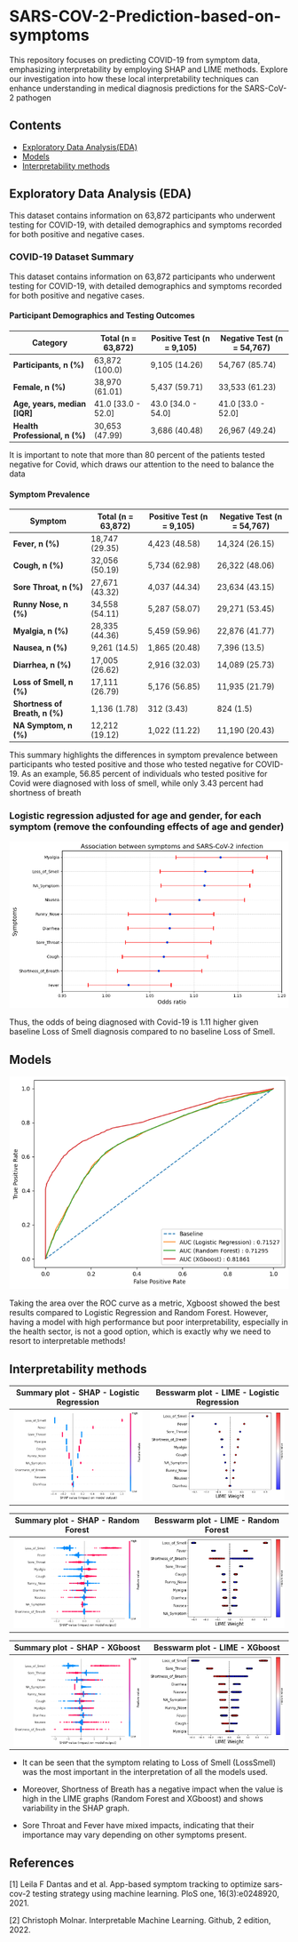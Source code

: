# SARS-COV-2-Prediction-based-on-symptoms
This repository focuses on predicting COVID-19 from symptom data, emphasizing interpretability by employing SHAP and LIME methods. Explore our investigation into how these local interpretability techniques can enhance understanding in medical diagnosis predictions for the SARS-CoV-2 pathogen

## Contents
- [Exploratory Data Analysis(EDA)](#Exploratory_Data_Analysis(EDA))
- [Models](#models)
- [Interpretability methods](#Interpretability_methods)

## Exploratory Data Analysis (EDA)

This dataset contains information on 63,872 participants who underwent testing for COVID-19, with detailed demographics and symptoms recorded for both positive and negative cases.

### COVID-19 Dataset Summary

This dataset contains information on 63,872 participants who underwent testing for COVID-19, with detailed demographics and symptoms recorded for both positive and negative cases.

#### Participant Demographics and Testing Outcomes

| Category                 | Total (n = 63,872) | Positive Test (n = 9,105) | Negative Test (n = 54,767) |
|--------------------------|--------------------|----------------------------|----------------------------|
| **Participants, n (%)**  | 63,872 (100.0)     | 9,105 (14.26)              | 54,767 (85.74)             |
| **Female, n (%)**        | 38,970 (61.01)     | 5,437 (59.71)              | 33,533 (61.23)             |
| **Age, years, median [IQR]** | 41.0 [33.0 - 52.0] | 43.0 [34.0 - 54.0]        | 41.0 [33.0 - 52.0]         |
| **Health Professional, n (%)** | 30,653 (47.99) | 3,686 (40.48)              | 26,967 (49.24)             |

It is important to note that more than 80 percent of the patients tested negative for Covid, which draws our attention to the need to balance the data

#### Symptom Prevalence

| Symptom                  | Total (n = 63,872) | Positive Test (n = 9,105) | Negative Test (n = 54,767) |
|--------------------------|--------------------|----------------------------|----------------------------|
| **Fever, n (%)**         | 18,747 (29.35)     | 4,423 (48.58)              | 14,324 (26.15)             |
| **Cough, n (%)**         | 32,056 (50.19)     | 5,734 (62.98)              | 26,322 (48.06)             |
| **Sore Throat, n (%)**   | 27,671 (43.32)     | 4,037 (44.34)              | 23,634 (43.15)             |
| **Runny Nose, n (%)**    | 34,558 (54.11)     | 5,287 (58.07)              | 29,271 (53.45)             |
| **Myalgia, n (%)**       | 28,335 (44.36)     | 5,459 (59.96)              | 22,876 (41.77)             |
| **Nausea, n (%)**        | 9,261 (14.5)       | 1,865 (20.48)              | 7,396 (13.5)               |
| **Diarrhea, n (%)**      | 17,005 (26.62)     | 2,916 (32.03)              | 14,089 (25.73)             |
| **Loss of Smell, n (%)** | 17,111 (26.79)     | 5,176 (56.85)              | 11,935 (21.79)             |
| **Shortness of Breath, n (%)** | 1,136 (1.78)  | 312 (3.43)                | 824 (1.5)                  |
| **NA Symptom, n (%)**    | 12,212 (19.12)     | 1,022 (11.22)              | 11,190 (20.43)             |

This summary highlights the differences in symptom prevalence between participants who tested positive and those who tested negative for COVID-19. As an example, 56.85 percent of individuals who tested positive for Covid were diagnosed with loss of smell, while only 3.43 percent had shortness of breath

### Logistic regression adjusted for age and gender, for each symptom (remove the confounding effects of age and gender)

![Odds_ratios](Assets/Association_symptoms_COVID-19.png)

Thus, the odds of being diagnosed with Covid-19 is 1.11 higher given baseline Loss of Smell diagnosis compared to no baseline Loss of Smell.

## Models

![AUC_ROC_curve](Assets/roc_models.png)

Taking the area over the ROC curve as a metric, Xgboost showed the best results compared to Logistic Regression and Random Forest. However, having a model with high performance but poor interpretability, especially in the health sector, is not a good option, which is exactly why we need to resort to interpretable methods!

## Interpretability methods


| Summary plot - SHAP - Logistic Regression | Besswarm plot - LIME - Logistic Regression |
|------------------------------------------|------------------------------------------|
| ![Summary_plot_SHAP_Logistic_Regression](Assets/shap_LR.png) | ![Besswarm_plot_LIME_Logistic_Regression](Assets/Lime_LR.png) |

| Summary plot - SHAP - Random Forest | Besswarm plot - LIME - Random Forest |
|------------------------------------------|------------------------------------------|
| ![Summary_plot_SHAP_RF](Assets/shap_RF.png) | ![Besswarm_plot_LIME_RF](Assets/Lime_RF.png) |

| Summary plot - SHAP - XGboost | Besswarm plot - LIME - XGboost |
|------------------------------------------|------------------------------------------|
| ![Summary_plot_SHAP_xgb](Assets/shap_xgb.png) | ![Besswarm_plot_LIME_xgb](Assets/Lime_xgb.png) |

- It can be seen that the symptom relating to Loss of Smell (LossSmell) was the most important in the interpretation of all the models used.

- Moreover, Shortness of Breath has a negative impact when the value is high in the LIME graphs (Random Forest and XGboost) and shows variability in the SHAP graph.

- Sore Throat and Fever have mixed impacts, indicating that their importance may vary depending on other symptoms present.

## References

[1] Leila F Dantas and et al. App-based symptom tracking to optimize sars-cov-2 testing strategy
using machine learning. PloS one, 16(3):e0248920, 2021.

[2] Christoph Molnar. Interpretable Machine Learning. Github, 2 edition, 2022.